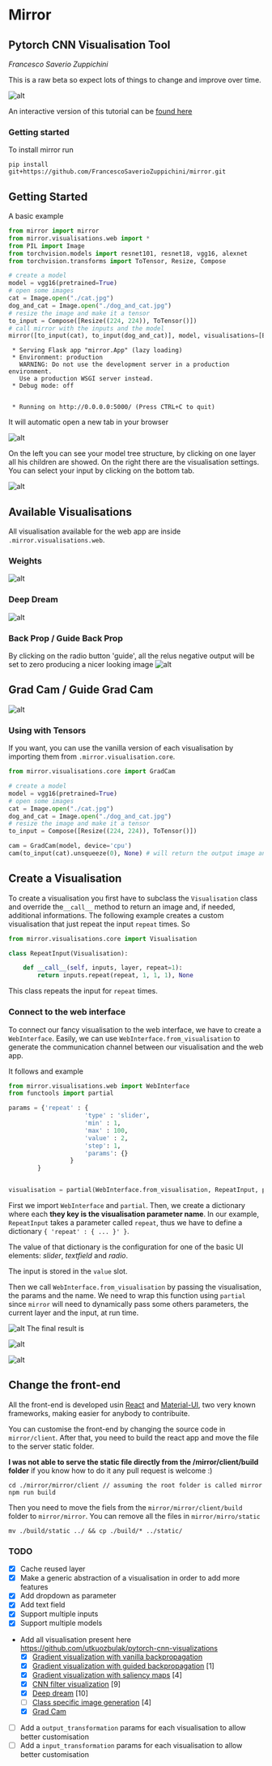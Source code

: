 # Mirror
## Pytorch CNN Visualisation Tool
*Francesco Saverio Zuppichini*

This is a raw beta so expect lots of things to change and improve over time.

![alt](https://github.com/FrancescoSaverioZuppichini/mirror/blob/master/resources/mirror.gif?raw=true)

An interactive version of this tutorial can be [found here](https://github.com/FrancescoSaverioZuppichini/mirror/blob/master/README.ipynb)

### Getting started

To install mirror run

```
pip install git+https://github.com/FrancescoSaverioZuppichini/mirror.git
```

## Getting Started

A basic example


```python
from mirror import mirror
from mirror.visualisations.web import *
from PIL import Image
from torchvision.models import resnet101, resnet18, vgg16, alexnet
from torchvision.transforms import ToTensor, Resize, Compose

# create a model
model = vgg16(pretrained=True)
# open some images
cat = Image.open("./cat.jpg")
dog_and_cat = Image.open("./dog_and_cat.jpg")
# resize the image and make it a tensor
to_input = Compose([Resize((224, 224)), ToTensor()])
# call mirror with the inputs and the model
mirror([to_input(cat), to_input(dog_and_cat)], model, visualisations=[BackProp, GradCam, DeepDream])
```

     * Serving Flask app "mirror.App" (lazy loading)
     * Environment: production
       WARNING: Do not use the development server in a production environment.
       Use a production WSGI server instead.
     * Debug mode: off


     * Running on http://0.0.0.0:5000/ (Press CTRL+C to quit)

It will automatic open a new tab in your browser

![alt](https://github.com/FrancescoSaverioZuppichini/mirror/blob/master/resources/mirror.png?raw=true)

On the left you can see your model tree structure, by clicking on one layer all his children are showed. On the right there are the visualisation settings. You can select your input by clicking on the bottom tab.

![alt](https://raw.githubusercontent.com/FrancescoSaverioZuppichini/mirror/master/resources/inputs.png)


## Available Visualisations
All visualisation available for the web app are inside `.mirror.visualisations.web`.
### Weights
![alt](https://github.com/FrancescoSaverioZuppichini/mirror/blob/master/resources/weights.png?raw=true)
### Deep Dream
![alt](https://github.com/FrancescoSaverioZuppichini/mirror/blob/master/resources/deepdream.png?raw=true)
### Back Prop / Guide Back Prop
By clicking on the radio button 'guide', all the relus negative output will be set to zero producing a nicer looking image
![alt](https://github.com/FrancescoSaverioZuppichini/mirror/blob/master/resources/backprop.png?raw=true)
## Grad Cam / Guide Grad Cam
![alt](https://github.com/FrancescoSaverioZuppichini/mirror/blob/master/resources/grad_cam.png?raw=true)

### Using with Tensors
If you want, you can use the vanilla version of each visualisation by importing them from  `.mirror.visualisation.core`. 


```python
from mirror.visualisations.core import GradCam

# create a model
model = vgg16(pretrained=True)
# open some images
cat = Image.open("./cat.jpg")
dog_and_cat = Image.open("./dog_and_cat.jpg")
# resize the image and make it a tensor
to_input = Compose([Resize((224, 224)), ToTensor()])

cam = GradCam(model, device='cpu')
cam(to_input(cat).unsqueeze(0), None) # will return the output image and some additional information
```

## Create a Visualisation
To create a visualisation you first have to subclass the `Visualisation` class and override the`__call__` method to return an image and, if needed, additional informations. The following example creates a custom visualisation that just repeat the input `repeat` times. So


```python
from mirror.visualisations.core import Visualisation

class RepeatInput(Visualisation):

    def __call__(self, inputs, layer, repeat=1):
        return inputs.repeat(repeat, 1, 1, 1), None

```

This class repeats the input for `repeat` times.
### Connect to the web interface
To connect our fancy visualisation to the web interface, we have to create a `WebInterface`. Easily, we can use `WebInterface.from_visualisation` to generate the communication channel between our visualisation and the web app. 

It follows and example


```python
from mirror.visualisations.web import WebInterface
from functools import partial

params = {'repeat' : {
                     'type' : 'slider',
                     'min' : 1,
                     'max' : 100,
                     'value' : 2,
                     'step': 1,
                     'params': {}
                 }
        }


visualisation = partial(WebInterface.from_visualisation, RepeatInput, params=params, name='Repeat')
```
First we import `WebInterface` and `partial`. Then, we create a dictionary where each **they key is the visualisation parameter name**. In our example, `RepeatInput` takes a parameter called `repeat`, thus we have to define a dictionary `{ 'repeat' : { ... }' }`. 

The value of that dictionary is the configuration for one of the basic UI elements: *slider*, *textfield* and *radio*. 

The input is stored in the `value` slot.

Then we call `WebInterface.from_visualisation` by passing the visualisation, the params and the name. We need to wrap this function using `partial` since `mirror` will need to dynamically pass some others parameters, the current layer and the input, at run time.

![alt](https://github.com/FrancescoSaverioZuppichini/mirror/blob/master/resources/repeat_slider.jpg?raw=true)
The final result is 

![alt](https://github.com/FrancescoSaverioZuppichini/mirror/blob/master/resources/repeat_example.jpg?raw=true)


![alt](https://github.com/FrancescoSaverioZuppichini/mirror/blob/master/resources/dummy.jpg?raw=true)


## Change the front-end
All the front-end is developed usin [React](https://reactjs.org/) and [Material-UI](https://material-ui.com/), two very known frameworks, making easier for anybody to contribuite.

You can customise the front-end by changing the source code in `mirror/client`. After that, you need to build the react app and move the file to the server static folder.

**I was not able to serve the static file directly from the /mirror/client/build folder** if you know how to do it any pull request is welcome :)

```
cd ./mirror/mirror/client // assuming the root folder is called mirror
npm run build
```
Then you need to move the fiels from the `mirror/mirror/client/build` folder to `mirror/mirror`. You can remove all the files in `mirror/mirro/static`
```
mv ./build/static ../ && cp ./build/* ../static/
```

### TODO
- [x] Cache reused layer 
- [x] Make a generic abstraction of a visualisation in order to add more features  
- [x] Add dropdown as parameter
- [x] Add text field
- [x] Support multiple inputs
- [x] Support multiple models
- Add all visualisation present here https://github.com/utkuozbulak/pytorch-cnn-visualizations
    * [x] [Gradient visualization with vanilla backpropagation](#gradient-visualization)
    * [x] [Gradient visualization with guided backpropagation](#gradient-visualization) [1]
    * [x] [Gradient visualization with saliency maps](#gradient-visualization) [4]
    * [x] [CNN filter visualization](#convolutional-neural-network-filter-visualization) [9]
    * [x] [Deep dream](#deep-dream) [10]
    * [ ] [Class specific image generation](#class-specific-image-generation) [4]
    * [x] [Grad Cam](https://arxiv.org/abs/1610.02391)

- [ ] Add a `output_transformation` params for each visualisation to allow better customisation 
- [ ] Add a `input_transformation` params for each visualisation to allow better customisation 
